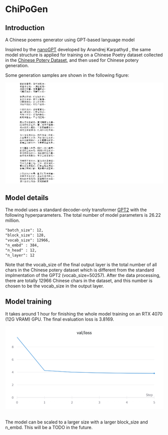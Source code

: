# ChiPoGen

## Introduction
 A Chinese poems generator using GPT-based language model

 Inspired by the [nanoGPT](https://github.com/karpathy/nanoGPT) developed by Anandrej Karpathyd , the same model structure is applied for training on a Chinese Poetry dataset collected in the [Chinese Potery Dataset](https://github.com/Werneror/Poetry), and then used for Chinese potery generation.

 Some generation samples are shown in the following figure:

 ![](assests/poetry_generated_sample.PNG)

 ## Model details
The model uses a standard decoder-only transformer [GPT2](https://paperswithcode.com/paper/language-models-are-unsupervised-multitask) with the following hyperparameters. The total number of model parameters is 26.22 million.

    "batch_size": 12,
    "block_size": 128,
    "vocab_size": 12966,
    "n_embd" : 384,
    "n_head" : 12,
    "n_layer": 12

Note that the vocab_size of the final output layer is the total number of all chars in the Chinese potery dataset which is different from the standard implmentation of the GPT2 (vocab_size=50257). After the data processing, there are totally 12966 Chinese chars in the dataset, and this number is chosen to be the vocab_size in the output layer.

## Model training
It takes around 1 hour for finishing the whole model training on an RTX 4070 (12G VRAM) GPU. The final evaluation loss is 3.8169.

![](assests/val_loss.png)

##
The model can be scaled to a larger size with a larger block_size and n_embd. This will be a TODO in the future.
